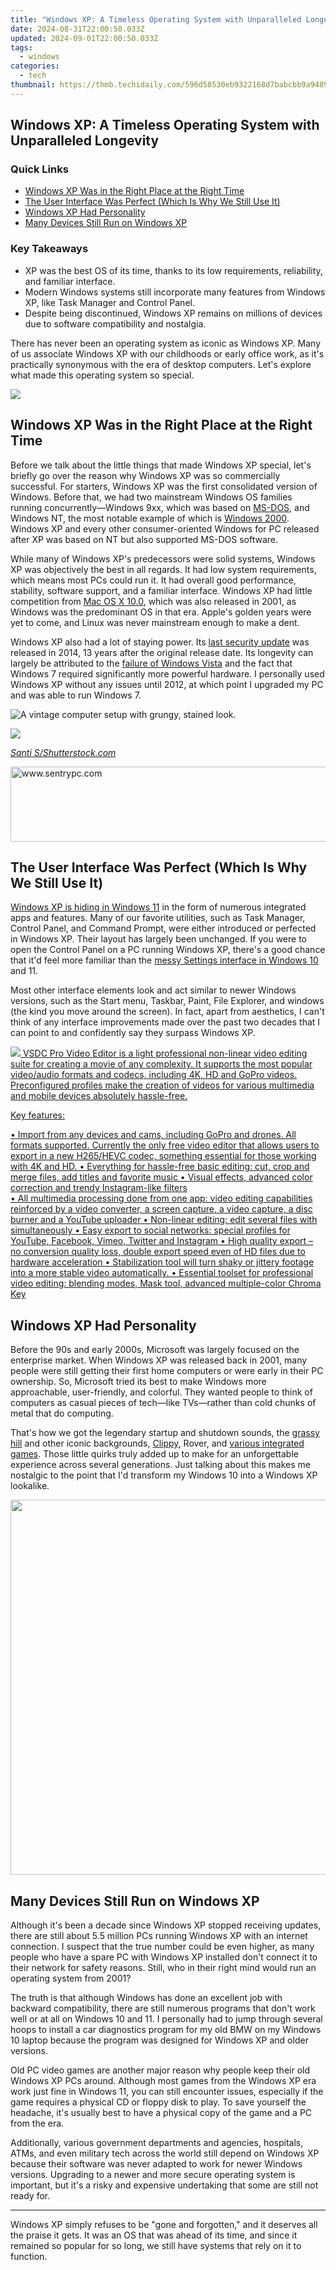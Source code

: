 ```yaml
---
title: "Windows XP: A Timeless Operating System with Unparalleled Longevity"
date: 2024-08-31T22:00:50.033Z
updated: 2024-09-01T22:00:50.033Z
tags:
  - windows
categories:
  - tech
thumbnail: https://thmb.techidaily.com/596d58530eb9322168d7babcbb9a9489a386dda09536b6b2d4f38f91d6402603.jpg
---
```


## Windows XP: A Timeless Operating System with Unparalleled Longevity

### Quick Links

* [Windows XP Was in the Right Place at the Right Time](https://extra-lessons.techidaily.com/harmonizing-hues-the-filmmakers-palette-guide/)
* [The User Interface Was Perfect (Which Is Why We Still Use It)](https://www.howtogeek.com/there-will-never-be-another-windows-xp/#the-user-interface-was-perfect-which-is-why-we-still-use-it)
* [Windows XP Had Personality](https://on-screen-recording.techidaily.com/updated-master-the-craft-three-secrets-to-perfectly-saving-streamed-discords-for-2024/)
* [Many Devices Still Run on Windows XP](https://some-approaches.techidaily.com/2024-approved-pushing-boundaries-camera-capabilities-in-ios-11/)

### Key Takeaways

* XP was the best OS of its time, thanks to its low requirements, reliability, and familiar interface.
* Modern Windows systems still incorporate many features from Windows XP, like Task Manager and Control Panel.
* Despite being discontinued, Windows XP remains on millions of devices due to software compatibility and nostalgia.

 There has never been an operating system as iconic as Windows XP. Many of us associate Windows XP with our childhoods or early office work, as it's practically synonymous with the era of desktop computers. Let's explore what made this operating system so special.

<!-- affiliate ads begin -->
<a href="https://secure.2checkout.com/order/checkout.php?PRODS=4620778&QTY=1&AFFILIATE=108875&CART=1"><img src="https://secure.avangate.com/images/merchant/07dd4d5a72f5740ef0f035f201951476/300__250banner.jpg" border="0"></a>
<!-- affiliate ads end -->
##  Windows XP Was in the Right Place at the Right Time

 Before we talk about the little things that made Windows XP special, let's briefly go over the reason why Windows XP was so commercially successful. For starters, Windows XP was the first consolidated version of Windows. Before that, we had two mainstream Windows OS families running concurrently—Windows 9xx, which was based on [MS-DOS](https://easy-unlock-android.techidaily.com/in-2024-how-to-unlock-nubia-red-magic-8s-pro-phone-without-pin-by-drfone-android/), and Windows NT, the most notable example of which is [Windows 2000](https://fix-guide.techidaily.com/how-to-unbrick-a-dead-oneplus-12-drfone-by-drfone-fix-android-problems-fix-android-problems/). Windows XP and every other consumer-oriented Windows for PC released after XP was based on NT but also supported MS-DOS software.

 While many of Windows XP's predecessors were solid systems, Windows XP was objectively the best in all regards. It had low system requirements, which means most PCs could run it. It had overall good performance, stability, software support, and a familiar interface. Windows XP had little competition from [Mac OS X 10.0](https://mondly-stories.techidaily.com/enhanced-learning-experiences-mondlys-augmented-reality-for-tongues/), which was also released in 2001, as Windows was the predominant OS in that era. Apple's golden years were yet to come, and Linux was never mainstream enough to make a dent.

 Windows XP also had a lot of staying power. Its [last security update](https://vp-tips.techidaily.com/invaluable-list-of-prime-no-charge-sites-for-seamless-video-editing-experience/) was released in 2014, 13 years after the original release date. Its longevity can largely be attributed to the [failure of Windows Vista](https://sim-unlock.techidaily.com/three-ways-to-sim-unlock-tecno-camon-20-pro-5g-by-drfone-android/) and the fact that Windows 7 required significantly more powerful hardware. I personally used Windows XP without any issues until 2012, at which point I upgraded my PC and was able to run Windows 7.

![A vintage computer setup with grungy, stained look.](https://static1.howtogeekimages.com/wordpress/wp-content/uploads/2022/01/retro-computer-grungy.jpg) 

<!-- affiliate ads begin -->
<a href="https://shop.incomedia.eu/order/checkout.php?PRODS=39655089&QTY=1&AFFILIATE=108875&CART=1"><img src="https://incomedia.eu/files/images/affiliates/wa/01_WA_728x90.jpg" border="0"></a>
<!-- affiliate ads end -->
_[Santi S/Shutterstock.com](https://www.shutterstock.com/image-photo/old-obsolete-computer-set-on-grunge-630756308)_

<!-- affiliate ads begin -->
<a href="https://sentrypc.7eer.net/c/5597632/398457/3022" target="_top" id="398457"><img src="//a.impactradius-go.com/display-ad/3022-398457" border="0" alt="www.sentrypc.com" width="980" height="120"/></a><img height="0" width="0" src="https://sentrypc.7eer.net/i/5597632/398457/3022" style="position:absolute;visibility:hidden;" border="0" />
<!-- affiliate ads end -->
##  The User Interface Was Perfect (Which Is Why We Still Use It)

[Windows XP is hiding in Windows 11](https://iphone-unlock.techidaily.com/in-2024-iphone-7-plus-backup-password-never-set-but-still-asking-heres-the-fix-drfone-by-drfone-ios/) in the form of numerous integrated apps and features. Many of our favorite utilities, such as Task Manager, Control Panel, and Command Prompt, were either introduced or perfected in Windows XP. Their layout has largely been unchanged. If you were to open the Control Panel on a PC running Windows XP, there's a good chance that it'd feel more familiar than the [messy Settings interface in Windows 10](https://some-techniques.techidaily.com/2024-approved-improving-zoom-picture-quality-quick-solutions/) and 11.

 Most other interface elements look and act similar to newer Windows versions, such as the Start menu, Taskbar, Paint, File Explorer, and windows (the kind you move around the screen). In fact, apart from aesthetics, I can't think of any interface improvements made over the past two decades that I can point to and confidently say they surpass Windows XP.

<!-- affiliate ads begin -->
<a href="https://secure.2checkout.com/order/checkout.php?PRODS=4693127&QTY=1&AFFILIATE=108875&CART=1"><img src="https://www.videosoftdev.com/images/video_editor/screenshots/1.jpg" border="0">
VSDC Pro Video Editor is a light professional non-linear video editing suite for creating a movie of any complexity. It supports the most popular video/audio formats and codecs, including 4K, HD and GoPro videos. Preconfigured profiles make the creation of videos for various multimedia and mobile devices absolutely hassle-free.

Key features:

•	Import from any devices and cams, including GoPro and drones. All formats supported. Сurrently the only free video editor that allows users to export in a new H265/HEVC codec, something essential for those working with 4K and HD.
•	Everything for hassle-free basic editing: cut, crop and merge files, add titles and favorite music
•	Visual effects, advanced color correction and trendy Instagram-like filters   
•	All multimedia processing done from one app: video editing capabilities reinforced by  a video converter, a screen capture, a video capture, a disc burner and a YouTube uploader
•	Non-linear editing: edit several files with simultaneously 
•	Easy export to social networks: special profiles for YouTube, Facebook, Vimeo, Twitter and Instagram
•	High quality export – no conversion quality loss, double export speed even of HD files due to hardware acceleration
•	Stabilization tool will turn shaky or jittery footage into a more stable video automatically. 
•	Essential toolset for professional video editing: blending modes, Mask tool, advanced multiple-color Chroma Key  
</a>
<!-- affiliate ads end -->
##  Windows XP Had Personality

 Before the 90s and early 2000s, Microsoft was largely focused on the enterprise market. When Windows XP was released back in 2001, many people were still getting their first home computers or were early in their PC ownership. So, Microsoft tried its best to make Windows more approachable, user-friendly, and colorful. They wanted people to think of computers as casual pieces of tech—like TVs—rather than cold chunks of metal that do computing.

 That's how we got the legendary startup and shutdown sounds, the [grassy hill](https://article-posts.techidaily.com/empower-your-application-with-microsoft-azure-speech-services-for-2024/) and other iconic backgrounds, [Clippy](https://screen-activity-recording.techidaily.com/updated-2024-approved-reviewing-the-best-screen-recorders-on-the-market/), Rover, and [various integrated games](https://desktop-recording.techidaily.com/new-in-2024-stepwise-guide-to-conducting-video-chats-on-laptop-via-whatsapp/). Those little quirks truly added up to make for an unforgettable experience across several generations. Just talking about this makes me nostalgic to the point that I'd transform my Windows 10 into a Windows XP lookalike.

<!-- affiliate ads begin -->
<a href="https://appsumo.8odi.net/c/5597632/2068407/7443" target="_top" id="2068407"><img src="//a.impactradius-go.com/display-ad/7443-2068407" border="0" alt="" width="1200" height="600"/></a><img height="0" width="0" src="https://appsumo.8odi.net/i/5597632/2068407/7443" style="position:absolute;visibility:hidden;" border="0" />
<!-- affiliate ads end -->
##  Many Devices Still Run on Windows XP

 Although it's been a decade since Windows XP stopped receiving updates, there are still about 5.5 million PCs running Windows XP with an internet connection. I suspect that the true number could be even higher, as many people who have a spare PC with Windows XP installed don't connect it to their network for safety reasons. Still, who in their right mind would run an operating system from 2001?

 The truth is that although Windows has done an excellent job with backward compatibility, there are still numerous programs that don't work well or at all on Windows 10 and 11\. I personally had to jump through several hoops to install a car diagnostics program for my old BMW on my Windows 10 laptop because the program was designed for Windows XP and older versions.

 Old PC video games are another major reason why people keep their old Windows XP PCs around. Although most games from the Windows XP era work just fine in Windows 11, you can still encounter issues, especially if the game requires a physical CD or floppy disk to play. To save yourself the headache, it's usually best to have a physical copy of the game and a PC from the era.

 Additionally, various government departments and agencies, hospitals, ATMs, and even military tech across the world still depend on Windows XP because their software was never adapted to work for newer Windows versions. Upgrading to a newer and more secure operating system is important, but it's a risky and expensive undertaking that some are still not ready for.

---

 Windows XP simply refuses to be "gone and forgotten," and it deserves all the praise it gets. It was an OS that was ahead of its time, and since it remained so popular for so long, we still have systems that rely on it to function.

<ins class="adsbygoogle"
     style="display:block"
     data-ad-format="autorelaxed"
     data-ad-client="ca-pub-7571918770474297"
     data-ad-slot="1223367746"></ins>



<ins class="adsbygoogle"
     style="display:block"
     data-ad-client="ca-pub-7571918770474297"
     data-ad-slot="8358498916"
     data-ad-format="auto"
     data-full-width-responsive="true"></ins>


